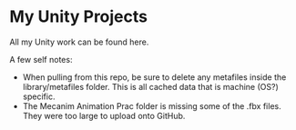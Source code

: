 My Unity Projects
=================

All my Unity work can be found here.

A few self notes:  

* When pulling from this repo, be sure to delete any metafiles inside the library/metafiles folder. This is all cached data that is machine (OS?) specific.
* The Mecanim Animation Prac folder is missing some of the .fbx files. They were too large to upload onto GitHub.